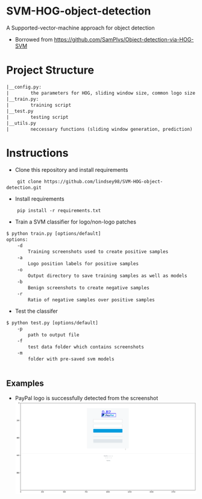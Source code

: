 # SVM-HOG-object-detection
A Supported-vector-machine approach for object detection

- Borrowed from https://github.com/SamPlvs/Object-detection-via-HOG-SVM

# Project Structure
```
|__config.py: 
|        the parameters for HOG, sliding window size, common logo size
|__train.py: 
|        training script
|__test.py
|        testing script
|__utils.py
|        neccessary functions (sliding window generation, prediction)
```
# Instructions
- Clone this repository and install requirements
```
    git clone https://github.com/lindsey98/SVM-HOG-object-detection.git
```

- Install requirements
```
    pip install -r requirements.txt
```
- Train a SVM classifier for logo/non-logo patches
``` 
$ python train.py [options/default]
options:
    -d 
        Training screenshots used to create positive samples
    -a 
        Logo position labels for positive samples
    -o 
        Output directory to save training samples as well as models
    -b 
        Benign screenshots to create negative samples
    -r 
        Ratio of negative samples over positive samples
```

- Test the classifer 
```
$ python test.py [options/default]
    -p 
        path to output file
    -f 
        test data folder which contains screenshots
    -m
        folder with pre-saved svm models
    
```

## Examples 
- PayPal logo is successfully detected from the screenshot
![Sample output from SVM](img/paypal.png)